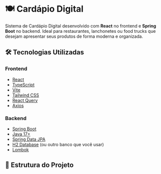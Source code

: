 # 🍽️ Cardápio Digital

Sistema de Cardápio Digital desenvolvido com **React** no frontend e **Spring Boot** no backend. Ideal para restaurantes, lanchonetes ou food trucks que desejam apresentar seus produtos de forma moderna e organizada.

## 🛠 Tecnologias Utilizadas

### Frontend
- [React](https://reactjs.org/)
- [TypeScript](https://www.typescriptlang.org/)
- [Vite](https://vitejs.dev/)
- [Tailwind CSS](https://tailwindcss.com/)
- [React Query](https://tanstack.com/query/latest)
- [Axios](https://axios-http.com/)

### Backend
- [Spring Boot](https://spring.io/projects/spring-boot)
- [Java 17+](https://openjdk.org/projects/jdk/17/)
- [Spring Data JPA](https://spring.io/projects/spring-data-jpa)
- [H2 Database](https://www.h2database.com/html/main.html) (ou outro banco que você usar)
- [Lombok](https://projectlombok.org/)

## 📁 Estrutura do Projeto

